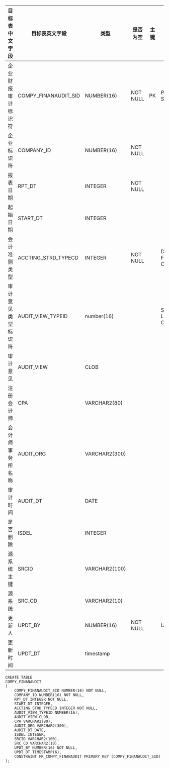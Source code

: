 <!--sec data-title="企业财报审计表" data-id="section0" data-show=true ces-->

| 目标表中文字段   | 目标表英文字段              | 类型            | 是否为空     | 主键   | 备注                                       |
| --------- | -------------------- | ------------- | -------- | ---- | ---------------------------------------- |
| 企业财报审计标识符 | COMPY_FINANAUDIT_SID | NUMBER(16)    | NOT NULL | PK   | PK, SEQ_COMPY_FINANAUDIT.NEXTVAL         |
| 企业标识符     | COMPANY_ID           | NUMBER(16)    | NOT NULL |      |                                          |
| 报表日期      | RPT_DT               | INTEGER       | NOT NULL |      |                                          |
| 起始日期      | START_DT             | INTEGER       |          |      |                                          |
| 会计准则类型    | ACCTING_STRD_TYPECD  | INTEGER       | NOT NULL |      | DEFAULT 0, SELECT CONSTANT_CD FROM LKP_NUMBCODE WHERE   CONSTANT_TYPE =32 |
| 审计意见类型标识符 | AUDIT_VIEW_TYPEID    | number(16)    |          |      | SELECT CONSTANT_ID FROM LKP_CHARCODE WHERE CONSTANT_TYPE = 35 |
| 审计意见      | AUDIT_VIEW           | CLOB          |          |      |                                          |
| 注册会计师     | CPA                  | VARCHAR2(80)  |          |      |                                          |
| 会计师事务所名称  | AUDIT_ORG            | VARCHAR2(300) |          |      |                                          |
| 审计时间      | AUDIT_DT             | DATE          |          |      |                                          |
| 是否删除      | ISDEL                | INTEGER       |          |      |                                          |
| 源系统主键     | SRCID                | VARCHAR2(100) |          |      |                                          |
| 源系统       | SRC_CD               | VARCHAR2(10)  |          |      |                                          |
| 更新人       | UPDT_BY              | NUMBER(16)    | NOT NULL |      | USER_BASICINFO.USER_ID                   |
| 更新时间      | UPDT_DT              | timestamp     |          |      |                                          |
<!--endsec-->

<!--sec data-title="DDL" data-id="section1" data-show=true ces-->

    CREATE TABLE
    COMPY_FINANAUDIT
    (
        COMPY_FINANAUDIT_SID NUMBER(16) NOT NULL,
        COMPANY_ID NUMBER(16) NOT NULL,
        RPT_DT INTEGER NOT NULL,
        START_DT INTEGER,
        ACCTING_STRD_TYPECD INTEGER NOT NULL,
        AUDIT_VIEW_TYPEID NUMBER(16),
        AUDIT_VIEW CLOB,
        CPA VARCHAR2(80),
        AUDIT_ORG VARCHAR2(300),
        AUDIT_DT DATE,
        ISDEL INTEGER,
        SRCID VARCHAR2(100),
        SRC_CD VARCHAR2(10),
        UPDT_BY NUMBER(16) NOT NULL,
        UPDT_DT TIMESTAMP(6),
        CONSTRAINT PK_COMPY_FINANAUDIT PRIMARY KEY (COMPY_FINANAUDIT_SID)
    );
<!--endsec-->

